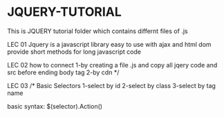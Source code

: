 # JQUERY-TUTORIAL
 This is JQUERY tutorial folder which contains differnt files of .js
 
 LEC 01
Jquery is a javascript library
easy to use with ajax and html dom
provide short methods for long javascript code

LEC 02
how to connect 
1-by creating a file .js and copy all jqery code and src before ending body tag
2-by cdn 
*/

LEC 03
/*
   Basic Selectors
   1-select by id
   2-select by class
   3-select by tag name

   basic syntax: $(selector).Action()
